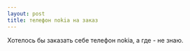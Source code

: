 ```yaml
---
layout: post 
title: телефон nokia на заказ 
--- 
```

Хотелось бы заказать себе телефон nokia, а где - не знаю.